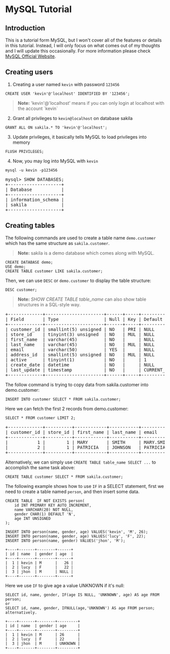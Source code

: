 # MySQL Tutorial

## Introduction

This is a tutorial form MySQL, but I won't cover all of the features or details in this tutorial. Instead, I will only focus on what comes out of my thoughts and I will update this occasionally. For more information please check [MySQL Official Website](http://dev.mysql.com/ "MySQL Official Website").

## Creating users
1. Creating a user named `kevin` with password `123456`

```
CREATE USER 'kevin'@'localhost' IDENTIFIED BY '123456';
```
<blockquote>
<b>Note:</b> 'kevin'@'localhost' means if you can only login at localhost with the account `kevin`
</blockquote>

2. Grant all privileges to `kevin@localhost` on database sakila

```
GRANT ALL ON sakila.* TO 'kevin'@'localhost';
```

3. Update privileges, it basically tells MySQL to load privileges into memory

```
FLUSH PRIVILEGES;
```

4. Now, you may log into MySQL with `kevin`

```
mysql -u kevin -p123456
```
<pre>
mysql> SHOW DATABASES;
+--------------------+
| Database           |
+--------------------+
| information_schema |
| sakila             |
+--------------------+
</pre>

## Creating tables

The following commands are used to create a table name `demo.customer` which has the same structure as `sakila.customer`.

<blockquote>
 	<b>Note:</b> sakila is a demo database which comes along with MySQL.
</blockquote>

```
CREATE DATABASE demo;
USE demo;
CREATE TABLE customer LIKE sakila.customer;
```

Then, we can use `DESC` or `demo.customer` to display the table structure:

```
DESC customer;
```

<blockquote>
	<b>Note:</b> <i>SHOW CREATE TABLE table_name</i> can also show table structures in a SQL-style way.
</blockquote>

<pre>
+-------------+----------------------+------+-----+-------------------+-----------------------------+
| Field       | Type                 | Null | Key | Default           | Extra                       |
+-------------+----------------------+------+-----+-------------------+-----------------------------+
| customer_id | smallint(5) unsigned | NO   | PRI | NULL              | auto_increment              |
| store_id    | tinyint(3) unsigned  | NO   | MUL | NULL              |                             |
| first_name  | varchar(45)          | NO   |     | NULL              |                             |
| last_name   | varchar(45)          | NO   | MUL | NULL              |                             |
| email       | varchar(50)          | YES  |     | NULL              |                             |
| address_id  | smallint(5) unsigned | NO   | MUL | NULL              |                             |
| active      | tinyint(1)           | NO   |     | 1                 |                             |
| create_date | datetime             | NO   |     | NULL              |                             |
| last_update | timestamp            | NO   |     | CURRENT_TIMESTAMP | on update CURRENT_TIMESTAMP |
+-------------+----------------------+------+-----+-------------------+-----------------------------+
</pre>

The follow command is trying to copy data from sakila.customer into demo.customer:
```
INSERT INTO customer SELECT * FROM sakila.customer; 
```

Here we can fetch the first 2 records from demo.customer:
```
SELECT * FROM customer LIMIT 2;
```

<pre>
+-------------+----------+------------+-----------+-------------------------------------+------------+--------+---------------------+---------------------+
| customer_id | store_id | first_name | last_name | email                               | address_id | active | create_date         | last_update         |
+-------------+----------+------------+-----------+-------------------------------------+------------+--------+---------------------+---------------------+
|           1 |        1 | MARY       | SMITH     | MARY.SMITH@sakilacustomer.org       |          5 |      1 | 2006-02-14 22:04:36 | 2006-02-15 04:57:20 |
|           2 |        1 | PATRICIA   | JOHNSON   | PATRICIA.JOHNSON@sakilacustomer.org |          6 |      1 | 2006-02-14 22:04:36 | 2006-02-15 04:57:20 |
+-------------+----------+------------+-----------+-------------------------------------+------------+--------+---------------------+---------------------+
</pre>

Alternatively, we can simply use `CREATE TABLE table_name SELECT ...` to accomplish the same task above:
```
CREATE TABLE customer SELECT * FROM sakila.customer;
```

The following example shows how to use `IF` in a SELECT statement, first we need to create a table named `person`, and then insert some data.

```
CREATE TABLE  IF NOT EXISTS person(
	id INT PRIMARY KEY AUTO_INCREMENT,
	name VARCHAR(20) NOT NULL,
	gender CHAR(1) DEFAULT 'N',
	age INT UNSIGNED
);

INSERT INTO person(name, gender, age) VALUES('kevin', 'M', 26);
INSERT INTO person(name, gender, age) VALUES('lucy', 'F', 22);
INSERT INTO person(name, gender) VALUES('jhon', 'M');

+----+-------+--------+------+
| id | name  | gender | age  |
+----+-------+--------+------+
|  1 | kevin | M      |   26 |
|  2 | lucy  | F      |   22 |
|  3 | jhon  | M      | NULL |
+----+-------+--------+------+
```

Here we use `IF` to give age a value UNKNOWN if it's null:

```
SELECT id, name, gender, IF(age IS NULL, 'UNKNOWN', age) AS age FROM person;
or 
SELECT id, name, gender, IFNULL(age,'UNKNOWN') AS age FROM person;
alternatively.

+----+-------+--------+---------+
| id | name  | gender | age     |
+----+-------+--------+---------+
|  1 | kevin | M      | 26      |
|  2 | lucy  | F      | 22      |
|  3 | jhon  | M      | UNKNOWN |
+----+-------+--------+---------+
```
